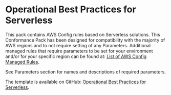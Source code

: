 # Operational Best Practices for Serverless<a name="operational-best-practices-for-serverless"></a>

 This pack contains AWS Config rules based on Serverless solutions\. This Conformance Pack has been designed for compatibility with the majority of AWS regions and to not require setting of any Parameters\. Additional managed rules that require parameters to be set for your environment and/or for your specific region can be found at: [List of AWS Config Managed Rules](https://docs.aws.amazon.com/config/latest/developerguide/managed-rules-by-aws-config.html)\. 

 See Parameters section for names and descriptions of required parameters\. 

The template is available on GitHub: [Operational Best Practices for Serverless](https://github.com/awslabs/aws-config-rules/blob/master/aws-config-conformance-packs/Operational-Best-Practices-for-Serverless.yaml)\.